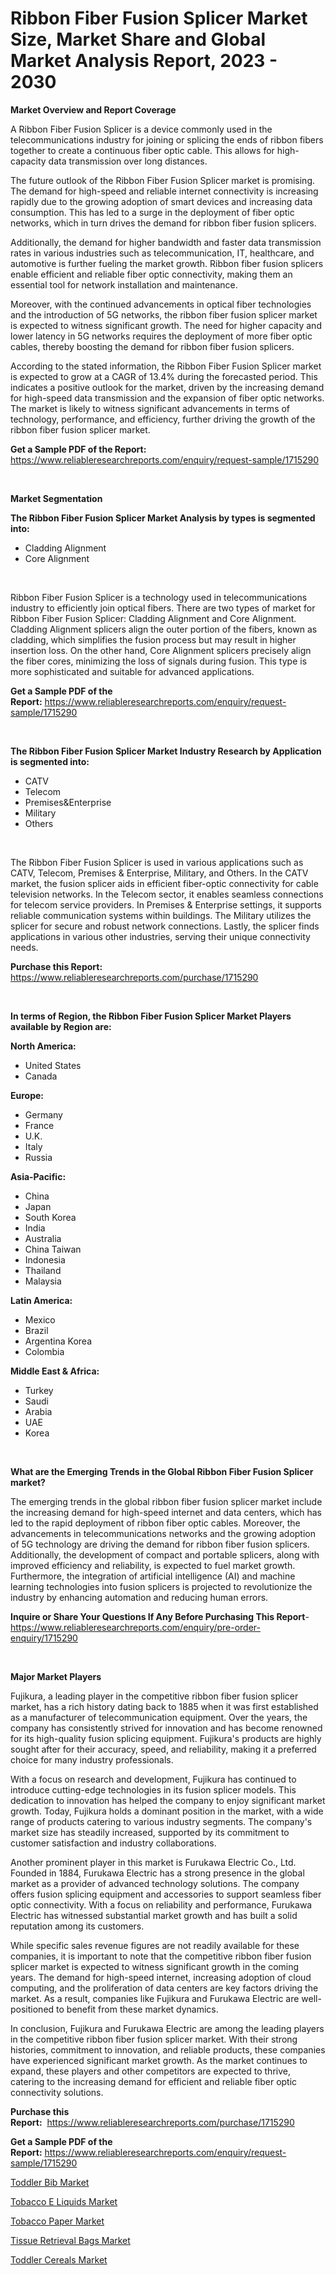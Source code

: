 <p><h1>Ribbon Fiber Fusion Splicer Market Size, Market Share and Global Market Analysis Report, 2023 - 2030</h1></p><p><strong>Market Overview and Report Coverage</strong></p>
<p><p>A Ribbon Fiber Fusion Splicer is a device commonly used in the telecommunications industry for joining or splicing the ends of ribbon fibers together to create a continuous fiber optic cable. This allows for high-capacity data transmission over long distances.</p><p>The future outlook of the Ribbon Fiber Fusion Splicer market is promising. The demand for high-speed and reliable internet connectivity is increasing rapidly due to the growing adoption of smart devices and increasing data consumption. This has led to a surge in the deployment of fiber optic networks, which in turn drives the demand for ribbon fiber fusion splicers.</p><p>Additionally, the demand for higher bandwidth and faster data transmission rates in various industries such as telecommunication, IT, healthcare, and automotive is further fueling the market growth. Ribbon fiber fusion splicers enable efficient and reliable fiber optic connectivity, making them an essential tool for network installation and maintenance.</p><p>Moreover, with the continued advancements in optical fiber technologies and the introduction of 5G networks, the ribbon fiber fusion splicer market is expected to witness significant growth. The need for higher capacity and lower latency in 5G networks requires the deployment of more fiber optic cables, thereby boosting the demand for ribbon fiber fusion splicers.</p><p>According to the stated information, the Ribbon Fiber Fusion Splicer market is expected to grow at a CAGR of 13.4% during the forecasted period. This indicates a positive outlook for the market, driven by the increasing demand for high-speed data transmission and the expansion of fiber optic networks. The market is likely to witness significant advancements in terms of technology, performance, and efficiency, further driving the growth of the ribbon fiber fusion splicer market.</p></p>
<p><strong>Get a Sample PDF of the Report:</strong> <a href="https://www.reliableresearchreports.com/enquiry/request-sample/1715290">https://www.reliableresearchreports.com/enquiry/request-sample/1715290</a></p>
<p>&nbsp;</p>
<p><strong>Market Segmentation</strong></p>
<p><strong>The Ribbon Fiber Fusion Splicer Market Analysis by types is segmented into:</strong></p>
<p><ul><li>Cladding Alignment</li><li>Core Alignment</li></ul></p>
<p>&nbsp;</p>
<p><p>Ribbon Fiber Fusion Splicer is a technology used in telecommunications industry to efficiently join optical fibers. There are two types of market for Ribbon Fiber Fusion Splicer: Cladding Alignment and Core Alignment. Cladding Alignment splicers align the outer portion of the fibers, known as cladding, which simplifies the fusion process but may result in higher insertion loss. On the other hand, Core Alignment splicers precisely align the fiber cores, minimizing the loss of signals during fusion. This type is more sophisticated and suitable for advanced applications.</p></p>
<p><strong>Get a Sample PDF of the Report:</strong>&nbsp;<a href="https://www.reliableresearchreports.com/enquiry/request-sample/1715290">https://www.reliableresearchreports.com/enquiry/request-sample/1715290</a></p>
<p>&nbsp;</p>
<p><strong>The Ribbon Fiber Fusion Splicer Market Industry Research by Application is segmented into:</strong></p>
<p><ul><li>CATV</li><li>Telecom</li><li>Premises&Enterprise</li><li>Military</li><li>Others</li></ul></p>
<p>&nbsp;</p>
<p><p>The Ribbon Fiber Fusion Splicer is used in various applications such as CATV, Telecom, Premises & Enterprise, Military, and Others. In the CATV market, the fusion splicer aids in efficient fiber-optic connectivity for cable television networks. In the Telecom sector, it enables seamless connections for telecom service providers. In Premises & Enterprise settings, it supports reliable communication systems within buildings. The Military utilizes the splicer for secure and robust network connections. Lastly, the splicer finds applications in various other industries, serving their unique connectivity needs.</p></p>
<p><strong>Purchase this Report:</strong>&nbsp; <a href="https://www.reliableresearchreports.com/purchase/1715290">https://www.reliableresearchreports.com/purchase/1715290</a></p>
<p>&nbsp;</p>
<p><strong>In terms of Region, the Ribbon Fiber Fusion Splicer Market Players available by Region are:</strong></p>
<p>
    <p> <strong> North America: </strong>
        <ul>
            <li>United States</li>
            <li>Canada</li>
        </ul>
        </p> 
    <p> <strong> Europe: </strong>
        <ul>
            <li>Germany</li>
            <li>France</li>
            <li>U.K.</li>
            <li>Italy</li>
            <li>Russia</li>
        </ul>
        </p> 
    <p> <strong> Asia-Pacific: </strong>
        <ul>
            <li>China</li>
            <li>Japan</li>
            <li>South Korea</li>
            <li>India</li>
            <li>Australia</li>
            <li>China Taiwan</li>
            <li>Indonesia</li>
            <li>Thailand</li>
            <li>Malaysia</li>
        </ul>
        </p> 
    <p> <strong> Latin America: </strong>
        <ul>
            <li>Mexico</li>
            <li>Brazil</li>
            <li>Argentina Korea</li>
            <li>Colombia</li>
        </ul>
        </p> 
    <p> <strong> Middle East & Africa: </strong>
        <ul>
            <li>Turkey</li>
            <li>Saudi</li>
            <li>Arabia</li>
            <li>UAE</li>
            <li>Korea</li>
        </ul>
    </p>
    </p>
<p>&nbsp;</p>
<p><strong>What are the Emerging Trends in the Global Ribbon Fiber Fusion Splicer market?</strong></p>
<p><p>The emerging trends in the global ribbon fiber fusion splicer market include the increasing demand for high-speed internet and data centers, which has led to the rapid deployment of ribbon fiber optic cables. Moreover, the advancements in telecommunications networks and the growing adoption of 5G technology are driving the demand for ribbon fiber fusion splicers. Additionally, the development of compact and portable splicers, along with improved efficiency and reliability, is expected to fuel market growth. Furthermore, the integration of artificial intelligence (AI) and machine learning technologies into fusion splicers is projected to revolutionize the industry by enhancing automation and reducing human errors.</p></p>
<p><strong>Inquire or Share Your Questions If Any Before Purchasing This Report</strong>- <a href="https://www.reliableresearchreports.com/enquiry/pre-order-enquiry/1715290">https://www.reliableresearchreports.com/enquiry/pre-order-enquiry/1715290</a></p>
<p>&nbsp;</p>
<p><strong>Major Market Players</strong></p>
<p><p>Fujikura, a leading player in the competitive ribbon fiber fusion splicer market, has a rich history dating back to 1885 when it was first established as a manufacturer of telecommunication equipment. Over the years, the company has consistently strived for innovation and has become renowned for its high-quality fusion splicing equipment. Fujikura's products are highly sought after for their accuracy, speed, and reliability, making it a preferred choice for many industry professionals.</p><p>With a focus on research and development, Fujikura has continued to introduce cutting-edge technologies in its fusion splicer models. This dedication to innovation has helped the company to enjoy significant market growth. Today, Fujikura holds a dominant position in the market, with a wide range of products catering to various industry segments. The company's market size has steadily increased, supported by its commitment to customer satisfaction and industry collaborations.</p><p>Another prominent player in this market is Furukawa Electric Co., Ltd. Founded in 1884, Furukawa Electric has a strong presence in the global market as a provider of advanced technology solutions. The company offers fusion splicing equipment and accessories to support seamless fiber optic connectivity. With a focus on reliability and performance, Furukawa Electric has witnessed substantial market growth and has built a solid reputation among its customers.</p><p>While specific sales revenue figures are not readily available for these companies, it is important to note that the competitive ribbon fiber fusion splicer market is expected to witness significant growth in the coming years. The demand for high-speed internet, increasing adoption of cloud computing, and the proliferation of data centers are key factors driving the market. As a result, companies like Fujikura and Furukawa Electric are well-positioned to benefit from these market dynamics.</p><p>In conclusion, Fujikura and Furukawa Electric are among the leading players in the competitive ribbon fiber fusion splicer market. With their strong histories, commitment to innovation, and reliable products, these companies have experienced significant market growth. As the market continues to expand, these players and other competitors are expected to thrive, catering to the increasing demand for efficient and reliable fiber optic connectivity solutions.</p></p>
<p><strong>Purchase this Report:</strong>&nbsp;&nbsp;<a href="https://www.reliableresearchreports.com/purchase/1715290">https://www.reliableresearchreports.com/purchase/1715290</a></p>
<p></p>
<p><strong>Get a Sample PDF of the Report:</strong>&nbsp;<a href="https://www.reliableresearchreports.com/enquiry/request-sample/1715290">https://www.reliableresearchreports.com/enquiry/request-sample/1715290</a></p>
<p><p><a href="https://medium.com/@sandramurphy56/toddler-bib-market-trends-and-market-analysis-forecasted-for-period-2023-2030-83a253b61f61">Toddler Bib Market</a></p><p><a href="https://medium.com/@barbarafranklin1904/tobacco-e-liquids-market-share-evolution-and-market-growth-trends-2023-2030-da1281d0f874">Tobacco E Liquids Market</a></p><p><a href="https://medium.com/@crystalellis1905/tobacco-paper-market-insight-market-trends-growth-forecasted-from-2023-to-2030-eac708423427">Tobacco Paper Market</a></p><p><a href="https://medium.com/@janicegriffin2022/tissue-retrieval-bags-market-outlook-industry-overview-and-forecast-2023-to-2030-f6bc9d2953c7">Tissue Retrieval Bags Market</a></p><p><a href="https://medium.com/@debradaniels04/toddler-cereals-market-outlook-industry-overview-and-forecast-2023-to-2030-5cddf6601cb2">Toddler Cereals Market</a></p></p>